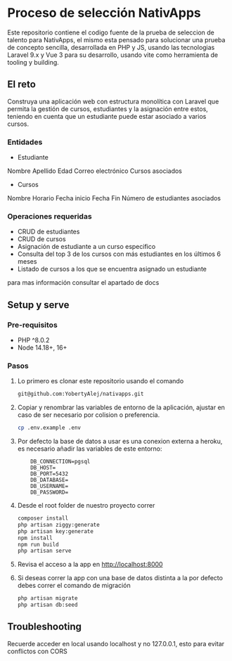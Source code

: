 # Proceso de selección NativApps

Este repositorio contiene el codigo fuente de la prueba de seleccion de talento para NativApps,
el mismo esta pensado para solucionar una prueba de concepto sencilla, desarrollada en PHP y JS,
usando las tecnologias Laravel 9.x y Vue 3 para su desarrollo, usando vite como herramienta
de tooling y building.

## El reto

Construya una aplicación web con estructura monolítica con Laravel que permita la gestión de
cursos, estudiantes y la asignación entre estos, teniendo en cuenta que un estudiante puede estar
asociado a varios cursos.

### Entidades

* Estudiante

Nombre
Apellido
Edad
Correo electrónico
Cursos asociados

* Cursos

Nombre
Horario
Fecha inicio
Fecha Fin
Número de estudiantes asociados

### Operaciones requeridas

* CRUD de estudiantes
* CRUD de cursos
* Asignación de estudiante a un curso especifico
* Consulta del top 3 de los cursos con más estudiantes en los últimos 6 meses
* Listado de cursos a los que se encuentra asignado un estudiante

para mas información consultar el apartado de docs

## Setup y serve

### Pre-requisitos

* PHP ^8.0.2
* Node 14.18+, 16+

### Pasos

1. Lo primero es clonar este repositorio usando el comando

    ```sh
    git@github.com:YobertyAlej/nativapps.git
    ```

2. Copiar y renombrar las variables de entorno de la aplicación, ajustar en caso de ser necesario por colision o preferencia.

    ```sh
    cp .env.example .env
    ```

3. Por defecto la base de datos a usar es una conexion externa a heroku, es necesario añadir
las variables de este entorno:

    ```.env
        DB_CONNECTION=pgsql
        DB_HOST=
        DB_PORT=5432
        DB_DATABASE=
        DB_USERNAME=
        DB_PASSWORD=
    ```

4. Desde el root folder de nuestro proyecto correr

    ```sh
    composer install
    php artisan ziggy:generate
    php artisan key:generate
    npm install
    npm run build
    php artisan serve
    ```

5. Revisa el acceso a la app en [http://localhost:8000](http://localhost:8000)

6. Si deseas correr la app con una base de datos distinta a la por defecto debes correr el comando de migración

    ```sh
    php artisan migrate
    php artisan db:seed
    ```

## Troubleshooting

Recuerde acceder en local usando localhost y no 127.0.0.1, esto para evitar conflictos con CORS
